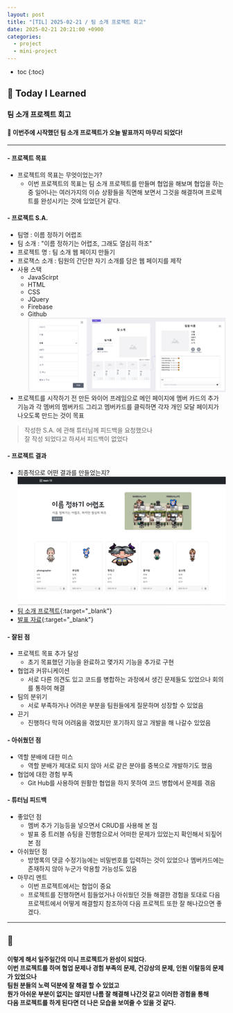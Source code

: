 ```yaml
---
layout: post
title: "[TIL] 2025-02-21 / 팀 소개 프로젝트 회고"
date: 2025-02-21 20:21:00 +0900
categories: 
  - project
  - mini-project
---
```


* toc
{:toc}

## 📖 Today I Learned
### 팀 소개 프로젝트 회고

<h4> 📃 이번주에 시작했던 팀 소개 프로젝트가 오늘 발표까지 마무리 되었다! </h4>

---

#### - 프로젝트 목표
- 프로젝트의 목표는 무엇이었는가?
  - 이번 프로젝트의 목표는 팀 소개 프로젝트를 만들며 협업을 해보며 협업을 하는 중 일어나는 여러가지의 이슈 상황들을 직면해 보면서 그것을 해결하며 프로젝트를 완성시키는 것에 있었던거 같다.

#### - 프로젝트 S.A.
- 팀명 : 이름 정하기 어렵조
- 팀 소개 : "이름 정하기는 어렵조, 그래도 열심히 하조"
- 프로젝트 명 : 팀 소개 웹 페이지 만들기
- 프로잭스 소개 : 팀원의 간단한 자기 소개를 담은 웹 페이지를 제작
- 사용 스택
  - JavaScirpt
  - HTML
  - CSS
  - JQuery
  - Firebase
  - Github
![last-frame](/assets/img/blog/mini-project/last-frame.png)
- 프로젝트를 시작하기 전 만든 와이어 프레임으로 메인 페이지에 멤버 카드의 추가 기능과 각 멤버의 멤버카드 그리고 멤버카드를 클릭하면 각자 개인 모달 페이지가 나오도록 만드는 것이 목표
> 작성한 S.A. 에 관해 튜터님께 피드백을 요청했으나  
> 잘 작성 되었다고 하셔서 피드백이 없었다

#### - 프로젝트 결과
- 최종적으로 어떤 결과를 만들었는지?
![team-project-image](/assets/img/blog/mini-project/project-img.jpg)
- [팀 소개 프로젝트](https://s-woni.github.io/Onboarding-Mini-Project/){:target="_blank"}
- [발표 자료](https://s-woni.github.io/mini-presentation/){:target="_blank"}

#### - 잘된 점
- 프로젝트 목표 추가 달성
  - 초기 목표했던 기능을 완료하고 몇가지 기능을 추가로 구현
- 협업과 커뮤니케이션
  - 서로 다른 의견도 있고 코드를 병합하는 과정에서 생긴 문제들도 있었으나 회의를 통하여 해결
- 팀의 분위기
  - 서로 부족하거나 어려운 부분을 팀원들에게 질문하며 성장할 수 있었음
- 끈기
  - 진행하다 막혀 어려움을 겪었지만 포기하지 않고 개발을 해 나갈수 있었음

#### - 아쉬웠던 점
- 역할 분배에 대한 미스
  - 역할 분배가 제대로 되지 않아 서로 같은 분야를 중복으로 개발하기도 했음
- 협업에 대한 경험 부족
  - Git Hub를 사용하여 원활한 협업을 하지 못하여 코드 병합에서 문제를 겪음

#### - 튜터님 피드백
- 좋았던 점
  - 멤버 추가 기능등을 넣으면서 CRUD를 사용해 본 점
  - 발표 중 트러블 슈팅을 진행함으로서 어떠한 문제가 있었는지 확인해서 되짚어 본 점
- 아쉬웠던 점
  - 방명록의 댓글 수정기능에는 비밀번호를 입력하는 것이 있었으나 멤버카드에는 존재하지 않아 누군가 악용할 가능성도 있음
- 마무리 멘트
  - 이번 프로젝트에서는 협업이 중요
  - 프로젝트를 진행하면서 힘들었거나 아쉬웠던 것들 해결한 경험을 토대로 다음 프로젝트에서 어떻게 해결할지 참조하여 다음 프로젝트 또한 잘 해나갔으면 좋겠다.

---

<h2> 💬 </h2>

<h4> 이렇게 해서 일주일간의 미니 프로젝트가 완성이 되었다. <br>
이번 프로젝트를 하며 협업 문제나 경험 부족의 문제, 건강상의 문제, 인원 이탈등의 문제가 있었으나 <br>
팀원 분들의 노력 덕분에 잘 해결 할 수 있었고 <br>
뭔가 아쉬운 부분이 없지는 않지만 나름 잘 해결해 나간것 같고 이러한 경험을 통해 <br>
다음 프로젝트를 하게 된다면 더 나은 모습을 보여줄 수 있을 것 같다.</h4>
